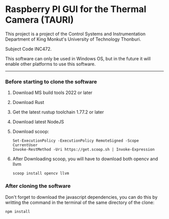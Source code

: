 # Raspberry PI GUI for the Thermal Camera (TAURI)

This project is a project of the Control Systems and Instrumentation Department
of King Monkut's University of Technology Thonburi.

Subject Code INC472.

This software can only be used in Windows OS, but in the future it will enable
other platforms to use this software.

---

### Before starting to clone the software

1. Download MS build tools 2022 or later

2. Download Rust

3. Get the latest rustup toolchain 1.77.2 or later

4. Download latest NodeJS

5. Download scoop:

   ```
   Set-ExecutionPolicy -ExecutionPolicy RemoteSigned -Scope CurrentUser
   Invoke-RestMethod -Uri https://get.scoop.sh | Invoke-Expression
   ```

6. After Downloading scoop, you will have to download both opencv and llvm
   ```
   scoop install opencv llvm
   ```

### After cloning the software

Don't forget to download the javascript dependencies, you can do this by
writting the command in the terminal of the same directory of the clone:

```
npm install
```
